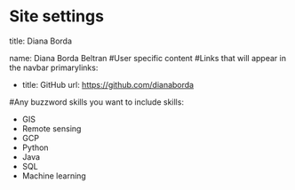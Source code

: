 # Site settings
title: Diana Borda

name: Diana Borda Beltran
#User specific content
#Links that will appear in the navbar
primarylinks:
 - title: GitHub
   url: https://github.com/dianaborda

#Any buzzword skills you want to include
skills:
 - GIS
 - Remote sensing
 - GCP
 - Python
 - Java
 - SQL
 - Machine learning
